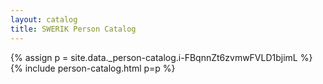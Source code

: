 ```yaml
---
layout: catalog
title: SWERIK Person Catalog
---
```

{% assign p = site.data._person-catalog.i-FBqnnZt6zvmwFVLD1bjimL %}
{% include person-catalog.html p=p %}

